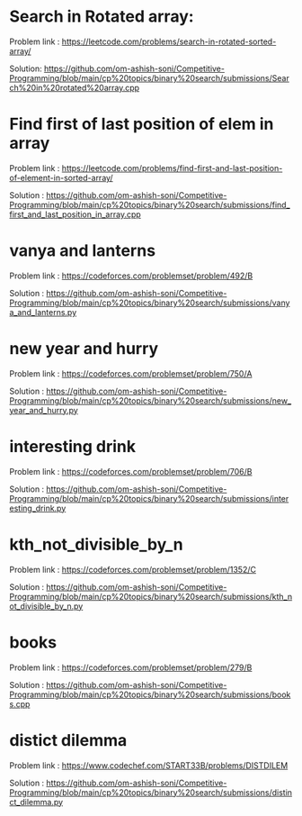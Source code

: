  # Search in Rotated array:
  Problem link : https://leetcode.com/problems/search-in-rotated-sorted-array/
  
  Solution: https://github.com/om-ashish-soni/Competitive-Programming/blob/main/cp%20topics/binary%20search/submissions/Search%20in%20rotated%20array.cpp

# Find first of last position of elem in array
  Problem link : https://leetcode.com/problems/find-first-and-last-position-of-element-in-sorted-array/
  
  Solution : https://github.com/om-ashish-soni/Competitive-Programming/blob/main/cp%20topics/binary%20search/submissions/find_first_and_last_position_in_array.cpp

# vanya and lanterns
  Problem link : https://codeforces.com/problemset/problem/492/B
  
  Solution : https://github.com/om-ashish-soni/Competitive-Programming/blob/main/cp%20topics/binary%20search/submissions/vanya_and_lanterns.py

# new year and hurry
  Problem link : https://codeforces.com/problemset/problem/750/A
  
  Solution : https://github.com/om-ashish-soni/Competitive-Programming/blob/main/cp%20topics/binary%20search/submissions/new_year_and_hurry.py
  
# interesting drink 
  Problem link : https://codeforces.com/problemset/problem/706/B
  
  Solution : https://github.com/om-ashish-soni/Competitive-Programming/blob/main/cp%20topics/binary%20search/submissions/interesting_drink.py
  
# kth_not_divisible_by_n
  Problem link : https://codeforces.com/problemset/problem/1352/C
  
  Solution : https://github.com/om-ashish-soni/Competitive-Programming/blob/main/cp%20topics/binary%20search/submissions/kth_not_divisible_by_n.py
  
# books
 Problem link : https://codeforces.com/problemset/problem/279/B
 
 Solution : https://github.com/om-ashish-soni/Competitive-Programming/blob/main/cp%20topics/binary%20search/submissions/books.cpp

# distict dilemma
 Problem link : https://www.codechef.com/START33B/problems/DISTDILEM
 
 Solution : https://github.com/om-ashish-soni/Competitive-Programming/blob/main/cp%20topics/binary%20search/submissions/distinct_dilemma.py
